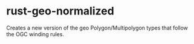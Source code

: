 # rust-geo-normalized

Creates a new version of the geo Polygon/Multipolygon types that follow the OGC winding rules. 